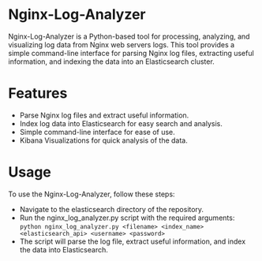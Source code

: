 # Nginx-Log-Analyzer
Nginx-Log-Analyzer is a Python-based tool for processing, analyzing, and visualizing log data from Nginx web servers logs. This tool provides a simple command-line interface for parsing Nginx log files, extracting useful information, and indexing the data into an Elasticsearch cluster.

# Features
* Parse Nginx log files and extract useful information. <br>
* Index log data into Elasticsearch for easy search and analysis. <br>
* Simple command-line interface for ease of use. <br>
* Kibana Visualizations for quick analysis of the data. <br>

# Usage
To use the Nginx-Log-Analyzer, follow these steps:

* Navigate to the elasticsearch directory of the repository. <br>
* Run the nginx_log_analyzer.py script with the required arguments: <br>
`python nginx_log_analyzer.py <filename> <index_name> <elasticsearch_api> <username> <password>`
* The script will parse the log file, extract useful information, and index the data into Elasticsearch. <br>
